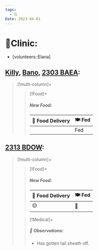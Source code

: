 ```yaml
---
tags:
  - 🗒️
Date: 2023-04-01
---
```


# 🏥Clinic:
- [volunteers::Elana]

## [Killy](../RARE%20Birds/Ed%20Birds/Killy.md), [Bano](../RARE%20Birds/Ed%20Birds/Bano.md), [2303 BAEA](../RARE%20Birds/2303%20BAEA.md):
> [!multi-column]+
>
>> [!Food]+
>> ##### New Food:
>> |🚚 Food Delivery| 🍽️ Fed|
>> |---|---|
>>||Fed

## [2313 BDOW](../RARE%20Birds/2313%20BDOW.md):
> [!multi-column]+
>
>> [!Food]+
>> ##### New Food:
>> |🚚 Food Delivery| 🍽️ Fed|
>> |---|---|
>>|🟡|🐀
>
>> [!Medical]+
>> ##### 🔭 Observations:
>> - Has gotten tail sheath off.

